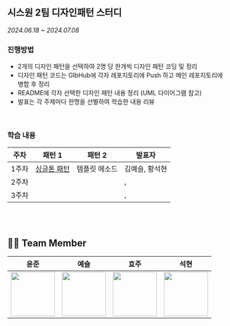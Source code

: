 ## 시스원 2팀 디자인패턴 스터디
*2024.06.18 ~ 2024.07.08*

### 진행방법
- 2개의 디자인 패턴을 선택하여 2명 당 한개씩 디자인 패턴 코딩 및 정리
- 디자인 패턴 코드는 GIbHub에 각자 레포지토리에 Push 하고 메인 레포지토리에 병합 후 정리
- README에 각자 선택한 디자인 패턴 내용 정리 (UML 다이어그램 참고)
- 발표는 각 주제마다 한명을 선별하여 학습한 내용 리뷰
</br>

### 학습 내용
| 주차 | 패턴 1 | 패턴 2 |  발표자  |
| ---- | ---- | ---- | ---- |
| 1주차 | [싱글톤 패턴](https://github.com/YoonJoony/DesignPattern/tree/master/day1/smuhsh) | 템플릿 메소드 | 김예슬, 황석현  |
| 2주차 |   |   | ,   |
| 3주차 |   |   | ,   |
</br>
</br>

## 💁🏻 Team Member
|윤준|예슬|효주|석현|
|------|---|---|---|
|<a href="https://github.com/YoonJoony"><img src="https://github.com/YangYunSeok/Co-De/assets/110625854/d41777d4-f452-44ea-bae0-1b2f21996459" style="width:100px; height:100px;"></a>|<a href="https://github.com/kys0411"><img src="https://avatars.githubusercontent.com/u/62236238?v=4" style="width:100px; height:100px;"></a>|<a href="https://github.com/Leehyoju97"><img src="https://avatars.githubusercontent.com/u/83864280?v=4" style="width:100px; height:100px;"></a>|<a href="https://github.com/smuhsh"><img src="https://avatars.githubusercontent.com/u/49484645?v=4" style="width:100px; height:100px;"></a>|
